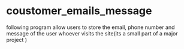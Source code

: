 # coustomer_emails_message
following program allow users to store the email, phone number and message of the user whoever visits the site(its a small part of a major project )
